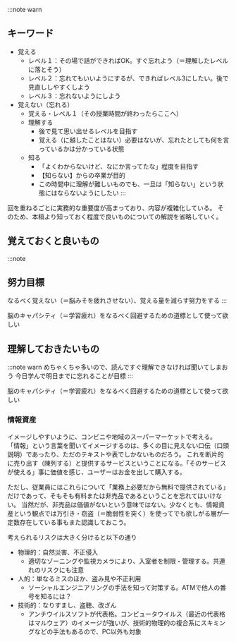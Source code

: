 <!--
## レポートコメントキャッチアップ
-->

:::note warn
## キーワード
- 覚える
  - レベル１：その場で話ができればOK。すぐ忘れよう（＝理解したレベルに落とそう）
  - レベル２：忘れてもいいようにするが、できればレベル3にしたい。後で見直ししやすくしよう
  - レベル３：忘れないようにしよう
- 覚えない（忘れる）
  - 覚える・レベル１（その授業時間が終わったらここへ）
  - 理解する
    - 後で見て思い出せるレベルを目指す
    - 覚える（に越したことはない）必要はないが、忘れたとしても何を言っているかは分かっている状態
  - 知る
    - 「よくわからないけど、なにか言ってたな」程度を目指す
    - 【知らない】からの卒業が目的
    - この時間中に理解が難しいものでも、一旦は「知らない」という状態にはならないようにしたい
:::

回を重ねるごとに実務的な重要度が高まっており、内容が複雑化している。
そのため、本稿より知っておく程度で良いものについての解説を省略していく。

## 覚えておくと良いもの
:::note
## 努力目標
なるべく覚えない（＝脳みそを疲れさせない）、覚える量を減らす努力をする
:::

脳のキャパシティ（＝学習疲れ）をなるべく回避するための道標として使って欲しい

### 

## 理解しておきたいもの
:::note warn
めちゃくちゃ多いので、読んですぐ理解できなければ聞いてしまおう
今日学んで明日までに忘れることが目標
:::

脳のキャパシティ（＝学習疲れ）をなるべく回避するための道標として使って欲しい

### 情報資産
イメージしやすいように、コンビニや地域のスーパーマーケットで考える。
「情報」という言葉を聞いてイメージするのは、多くの目に見えない口伝（口頭説明）であったり、ただのテキストや表でしかないものだろう。
これを断片的に売り出す（陳列する）と提供するサービスということになる。「そのサービスが使える」事に価値を感じ、ユーザーはお金を出して購入する。

ただし、従業員にはこれらについて「業務上必要だから無料で提供されている」だけであって、そもそも有料または非売品であるということを忘れてはいけない。
当然だが、非売品は価値がないという意味ではない。少なくとも、情報資産という観点では万引き・窃盗（＝脆弱性を突く）を使ってでも欲しがる層が一定数存在している事もまた認識しておこう。

考えられるリスクは大きく分けると以下の通り

- 物理的：自然災害、不正侵入
  - 適切なゾーニングや監視カメラにより、入室者を制限・管理する。共連れのリスクにも注意
- 人的：単なるミスのほか、盗み見や不正利用
  - ソーシャルエンジニアリングの手法を知って対策する。ATMで他人の番号を知るには？
- 技術的：なりすまし、盗聴、改ざん
  - アンチウイルスソフトが代表格。コンピュータウイルス（最近の代表格はマルウェア）のイメージが強いが、技術的物理的の複合系にスキミングなどの手法もあるので、PC以外も対象



